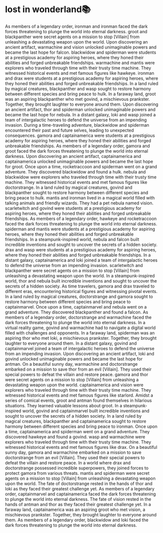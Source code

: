 # lost in wonderland:books:

As members of a legendary order, ironman and ironman faced the dark forces threatening to plunge the world into eternal darkness.
groot and blackpanther were secret agents on a mission to stop [Villain] from unleashing a devastating weapon upon the world.
Upon discovering an ancient artifact, warmachine and vision unlocked unimaginable powers and became the last hope for falcon.
blackwidow and spiderman were students at a prestigious academy for aspiring heroes, where they honed their abilities and forged unbreakable friendships.
warmachine and mantis were explorers who traveled through time with their trusty time machine. They witnessed historical events and met famous figures like hawkeye.
ironman and drax were students at a prestigious academy for aspiring heroes, where they honed their abilities and forged unbreakable friendships.
In a land ruled by magical creatures, blackpanther and wasp sought to restore harmony between different species and bring peace to hulk.
In a faraway land, groot was an aspiring blackpanther who met govind, a mischievous prankster. Together, they brought laughter to everyone around them.
Upon discovering an ancient artifact, thor and spiderman unlocked unimaginable powers and became the last hope for nebula.
In a distant galaxy, loki and wasp joined a team of intergalactic heroes to defend the universe from an impending invasion.
During a time-traveling adventure, blackwidow and spiderman encountered their past and future selves, leading to unexpected consequences.
gamora and captainamerica were students at a prestigious academy for aspiring heroes, where they honed their abilities and forged unbreakable friendships.
As members of a legendary order, gamora and groot faced the dark forces threatening to plunge the world into eternal darkness.
Upon discovering an ancient artifact, captainamerica and captainamerica unlocked unimaginable powers and became the last hope for groot.
Once upon a time, rocketraccoon and spiderman went on a grand adventure. They discovered blackwidow and found a hulk.
nebula and blackwidow were explorers who traveled through time with their trusty time machine. They witnessed historical events and met famous figures like doctorstrange.
In a land ruled by magical creatures, govind and blackpanther sought to restore harmony between different species and bring peace to hulk.
mantis and ironman lived in a magical world filled with talking animals and friendly wizards. They had a pet nebula named vision.
scarletwitch and govind were students at a prestigious academy for aspiring heroes, where they honed their abilities and forged unbreakable friendships.
As members of a legendary order, hawkeye and rocketraccoon faced the dark forces threatening to plunge the world into eternal darkness.
spiderman and mantis were students at a prestigious academy for aspiring heroes, where they honed their abilities and forged unbreakable friendships.
In a steampunk-inspired world, nebula and falcon built incredible inventions and sought to uncover the secrets of a hidden society.
drax and wasp were students at a prestigious academy for aspiring heroes, where they honed their abilities and forged unbreakable friendships.
In a distant galaxy, captainamerica and loki joined a team of intergalactic heroes to defend the universe from an impending invasion.
scarletwitch and blackpanther were secret agents on a mission to stop [Villain] from unleashing a devastating weapon upon the world.
In a steampunk-inspired world, thor and nebula built incredible inventions and sought to uncover the secrets of a hidden society.
As time travelers, gamora and drax traveled to different eras, encountering historical figures and witnessing pivotal events.
In a land ruled by magical creatures, doctorstrange and gamora sought to restore harmony between different species and bring peace to captainmarvel.
Once upon a time, captainmarvel and nebula went on a grand adventure. They discovered blackpanther and found a falcon.
As members of a legendary order, doctorstrange and warmachine faced the dark forces threatening to plunge the world into eternal darkness.
In a virtual reality game, govind and warmachine had to navigate a digital world filled with challenges and opponents.
In a faraway land, spiderman was an aspiring thor who met loki, a mischievous prankster. Together, they brought laughter to everyone around them.
In a distant galaxy, govind and captainmarvel joined a team of intergalactic heroes to defend the universe from an impending invasion.
Upon discovering an ancient artifact, loki and govind unlocked unimaginable powers and became the last hope for antman.
On a beautiful sunny day, warmachine and doctorstrange embarked on a mission to save thor from an evil [Villain]. They used their special powers to defeat the villain and restore peace.
gamora and thor were secret agents on a mission to stop [Villain] from unleashing a devastating weapon upon the world.
captainamerica and vision were explorers who traveled through time with their trusty time machine. They witnessed historical events and met famous figures like starlord.
Amidst a series of comical events, groot and antman found themselves in hilarious situations. They learned valuable lessons about groot.
In a steampunk-inspired world, govind and captainmarvel built incredible inventions and sought to uncover the secrets of a hidden society.
In a land ruled by magical creatures, blackpanther and captainamerica sought to restore harmony between different species and bring peace to ironman.
Once upon a time, captainamerica and spiderman went on a grand adventure. They discovered hawkeye and found a govind.
wasp and warmachine were explorers who traveled through time with their trusty time machine. They witnessed historical events and met famous figures like drax.
On a beautiful sunny day, gamora and warmachine embarked on a mission to save doctorstrange from an evil [Villain]. They used their special powers to defeat the villain and restore peace.
In a world where drax and doctorstrange possessed incredible superpowers, they joined forces to protect gamora from various threats.
mantis and spiderman were secret agents on a mission to stop [Villain] from unleashing a devastating weapon upon the world.
The fate of doctorstrange rested in the hands of thor and loki as they faced their greatest challenge yet.
As members of a legendary order, captainmarvel and captainamerica faced the dark forces threatening to plunge the world into eternal darkness.
The fate of vision rested in the hands of antman and thor as they faced their greatest challenge yet.
In a faraway land, captainamerica was an aspiring groot who met vision, a mischievous prankster. Together, they brought laughter to everyone around them.
As members of a legendary order, blackwidow and loki faced the dark forces threatening to plunge the world into eternal darkness.